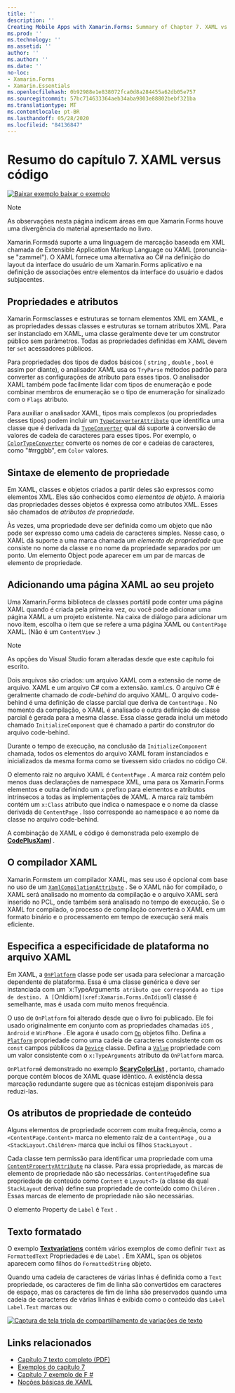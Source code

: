 ```yaml
---
title: ''
description: ''
Creating Mobile Apps with Xamarin.Forms: Summary of Chapter 7. XAML vs. code''
ms.prod: ''
ms.technology: ''
ms.assetid: ''
author: ''
ms.author: ''
ms.date: ''
no-loc:
- Xamarin.Forms
- Xamarin.Essentials
ms.openlocfilehash: 0b92988e1e838072fca0d8a284455a62db05e757
ms.sourcegitcommit: 57bc714633364aeb34aba9803e88802bebf321ba
ms.translationtype: MT
ms.contentlocale: pt-BR
ms.lasthandoff: 05/28/2020
ms.locfileid: "84136847"
---
```

# <a name="summary-of-chapter-7-xaml-vs-code"></a>Resumo do capítulo 7. XAML versus código

[![Baixar exemplo ](~/media/shared/download.png) baixar o exemplo](https://github.com/xamarin/xamarin-forms-book-samples/tree/master/Chapter07)

> [!NOTE]
> As observações nesta página indicam áreas em que Xamarin.Forms houve uma divergência do material apresentado no livro.

Xamarin.Formsdá suporte a uma linguagem de marcação baseada em XML chamada de Extensible Application Markup Language ou XAML (pronuncia-se "zammel"). O XAML fornece uma alternativa ao C# na definição do layout da interface do usuário de um Xamarin.Forms aplicativo e na definição de associações entre elementos da interface do usuário e dados subjacentes.

## <a name="properties-and-attributes"></a>Propriedades e atributos

Xamarin.Formsclasses e estruturas se tornam elementos XML em XAML, e as propriedades dessas classes e estruturas se tornam atributos XML. Para ser instanciado em XAML, uma classe geralmente deve ter um construtor público sem parâmetros. Todas as propriedades definidas em XAML devem ter `set` acessadores públicos.

Para propriedades dos tipos de dados básicos ( `string` , `double` , `bool` e assim por diante), o analisador XAML usa os `TryParse` métodos padrão para converter as configurações de atributo para esses tipos. O analisador XAML também pode facilmente lidar com tipos de enumeração e pode combinar membros de enumeração se o tipo de enumeração for sinalizado com o `Flags` atributo.

Para auxiliar o analisador XAML, tipos mais complexos (ou propriedades desses tipos) podem incluir um [`TypeConverterAttribute`](xref:Xamarin.Forms.TypeConverterAttribute) que identifica uma classe que é derivada da [`TypeConverter`](xref:Xamarin.Forms.TypeConverter) qual dá suporte à conversão de valores de cadeia de caracteres para esses tipos. Por exemplo, o [`ColorTypeConverter`](xref:Xamarin.Forms.ColorTypeConverter) converte os nomes de cor e cadeias de caracteres, como "#rrggbb", em `Color` valores.

## <a name="property-element-syntax"></a>Sintaxe de elemento de propriedade

Em XAML, classes e objetos criados a partir deles são expressos como elementos XML. Eles são conhecidos como *elementos de objeto*. A maioria das propriedades desses objetos é expressa como atributos XML. Esses são chamados de *atributos de propriedade*.

Às vezes, uma propriedade deve ser definida como um objeto que não pode ser expresso como uma cadeia de caracteres simples. Nesse caso, o XAML dá suporte a uma marca chamada um *elemento de propriedade* que consiste no nome da classe e no nome da propriedade separados por um ponto. Um elemento Object pode aparecer em um par de marcas de elemento de propriedade.

## <a name="adding-a-xaml-page-to-your-project"></a>Adicionando uma página XAML ao seu projeto

Uma Xamarin.Forms biblioteca de classes portátil pode conter uma página XAML quando é criada pela primeira vez, ou você pode adicionar uma página XAML a um projeto existente. Na caixa de diálogo para adicionar um novo item, escolha o item que se refere a uma página XAML ou `ContentPage` XAML. (Não é um `ContentView` .)

> [!NOTE]
> As opções do Visual Studio foram alteradas desde que este capítulo foi escrito.

Dois arquivos são criados: um arquivo XAML com a extensão de nome de arquivo. XAML e um arquivo C# com a extensão. xaml.cs. O arquivo C# é geralmente chamado de *code-behind* do arquivo XAML. O arquivo code-behind é uma definição de classe parcial que deriva de `ContentPage` . No momento da compilação, o XAML é analisado e outra definição de classe parcial é gerada para a mesma classe. Essa classe gerada inclui um método chamado `InitializeComponent` que é chamado a partir do construtor do arquivo code-behind.

Durante o tempo de execução, na conclusão da `InitializeComponent` chamada, todos os elementos do arquivo XAML foram instanciados e inicializados da mesma forma como se tivessem sido criados no código C#.

O elemento raiz no arquivo XAML é `ContentPage` . A marca raiz contém pelo menos duas declarações de namespace XML, uma para os Xamarin.Forms elementos e outra definindo um `x` prefixo para elementos e atributos intrínsecos a todas as implementações de XAML. A marca raiz também contém um `x:Class` atributo que indica o namespace e o nome da classe derivada de `ContentPage` . Isso corresponde ao namespace e ao nome da classe no arquivo code-behind.

A combinação de XAML e código é demonstrada pelo exemplo de [**CodePlusXaml**](https://github.com/xamarin/xamarin-forms-book-samples/tree/master/Chapter07) .

## <a name="the-xaml-compiler"></a>O compilador XAML

Xamarin.Formstem um compilador XAML, mas seu uso é opcional com base no uso de um [`XamlCompilationAttribute`](xref:Xamarin.Forms.Xaml.XamlCompilationAttribute) . Se o XAML não for compilado, o XAML será analisado no momento da compilação e o arquivo XAML será inserido no PCL, onde também será analisado no tempo de execução. Se o XAML for compilado, o processo de compilação converterá o XAML em um formato binário e o processamento em tempo de execução será mais eficiente.

## <a name="platform-specificity-in-the-xaml-file"></a>Especifica a especificidade de plataforma no arquivo XAML

Em XAML, a [`OnPlatform`](xref:Xamarin.Forms.OnPlatform`1) classe pode ser usada para selecionar a marcação dependente de plataforma. Essa é uma classe genérica e deve ser instanciada com um `x:TypeArguments` atributo que corresponda ao tipo de destino. A [`OnIdiom`](xref:Xamarin.Forms.OnIdiom`1) classe é semelhante, mas é usada com muito menos frequência.

O uso de `OnPlatform` foi alterado desde que o livro foi publicado. Ele foi usado originalmente em conjunto com as propriedades chamadas `iOS` , `Android` e `WinPhone` . Ele agora é usado com [`On`](xref:Xamarin.Forms.On) objetos filho. Defina a [`Platform`](xref:Xamarin.Forms.On.Platform) propriedade como uma cadeia de caracteres consistente com os `const` campos públicos da [`Device`](xref:Xamarin.Forms.Device) classe. Defina a [`Value`](xref:Xamarin.Forms.On.Value) propriedade com um valor consistente com o `x:TypeArguments` atributo da `OnPlatform` marca.

`OnPlatform`é demonstrado no exemplo [**ScaryColorList**](https://github.com/xamarin/xamarin-forms-book-samples/tree/master/Chapter07/ScaryColorList) , portanto, chamado porque contém blocos de XAML quase idêntico. A existência dessa marcação redundante sugere que as técnicas estejam disponíveis para reduzi-las.

## <a name="the-content-property-attributes"></a>Os atributos de propriedade de conteúdo

Alguns elementos de propriedade ocorrem com muita frequência, como a `<ContentPage.Content>` marca no elemento raiz de a `ContentPage` , ou a `<StackLayout.Children>` marca que inclui os filhos `StackLayout` .

Cada classe tem permissão para identificar uma propriedade com uma [`ContentPropertyAttribute`](xref:Xamarin.Forms.ContentPropertyAttribute) na classe. Para essa propriedade, as marcas de elemento de propriedade não são necessárias. `ContentPage`define sua propriedade de conteúdo como `Content` e `Layout<T>` (a classe da qual `StackLayout` deriva) define sua propriedade de conteúdo como `Children` . Essas marcas de elemento de propriedade não são necessárias.

O elemento Property de `Label` é `Text` .

## <a name="formatted-text"></a>Texto formatado

O exemplo [**Textvariations**](https://github.com/xamarin/xamarin-forms-book-samples/tree/master/Chapter07/TextVariations) contém vários exemplos de como definir `Text` as `FormattedText` Propriedades e de `Label` . Em XAML, `Span` os objetos aparecem como filhos do `FormattedString` objeto.

 Quando uma cadeia de caracteres de várias linhas é definida como a `Text` propriedade, os caracteres de fim de linha são convertidos em caracteres de espaço, mas os caracteres de fim de linha são preservados quando uma cadeia de caracteres de várias linhas é exibida como o conteúdo das `Label` `Label.Text` marcas ou:

 [![Captura de tela tripla de compartilhamento de variações de texto](images/ch07fg03-small.png "Variações de texto formatado")](images/ch07fg03-large.png#lightbox "Variações de texto formatado")

## <a name="related-links"></a>Links relacionados

- [Capítulo 7 texto completo (PDF)](https://download.xamarin.com/developer/xamarin-forms-book/XamarinFormsBook-Ch07-Apr2016.pdf)
- [Exemplos do capítulo 7](https://github.com/xamarin/xamarin-forms-book-samples/tree/master/Chapter07)
- [Capítulo 7 exemplo de F #](https://github.com/xamarin/xamarin-forms-book-samples/tree/master/Chapter07/FS/CodePlusXaml)
- [Noções básicas de XAML](~/xamarin-forms/xaml/xaml-basics/index.md)
